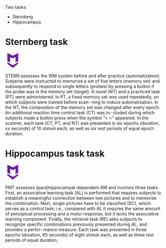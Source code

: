 Two tasks:

* Sternberg
* Hippocampus

# Sternberg task

![alt text][logo]

[logo]: https://github.com/adam-p/markdown-here/raw/master/src/common/images/icon48.png

STERN assesses the WM system before and after practice (automatization). Subjects were instructed to memorize a set of five letters (memory set) and subsequently to respond to single letters (probes) by pressing a button if the probe was in the memory set (target). A novel (NT) and a practiced task (PT) were administered. In PT, a fixed memory set was used repeatedly, on which subjects were trained before scan- ning to induce automatization. In the NT, the composition of the memory set was changed after every epoch. An additional reaction time control task (CT) was in- cluded during which subjects made a button press when the symbol “< >” appeared. In the scanner, each task (CT, PT, and NT) was presented in six epochs (duration, xx seconds) of 10 stimuli each, as well as six rest periods of equal epoch duration.

# Hippocampus task task

![alt text][logo]

[logo]: https://github.com/adam-p/markdown-here/raw/master/src/common/images/icon48.png

PMT assesses (para)hippocampal-dependent AM and involves three tasks. First, an associative learning task (AL) is performed that requires subjects to establish a meaningful connection between two pictures and to memorize the combination. Next, single pictures have to be classified (SC), which serves as a control task; i.e., compared with AL it requires the same amount of perceptual processing and a motor response, but it lacks the associative learning component. Finally, the retrieval task (RE) asks subjects to recognize specific combinations previously presented during AL, and provides a perfor- mance measure. Each task was presented in three epochs (duration, 65 seconds) of eight stimuli each, as well as three rest periods of equal duration.
